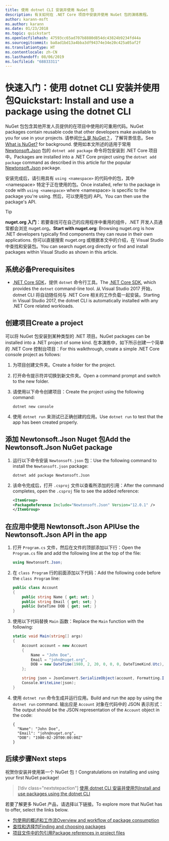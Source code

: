 ```yaml
---
title: 使用 dotnet CLI 安装并使用 NuGet 包
description: 有关如何在 .NET Core 项目中安装并使用 NuGet 包的演练教程。
author: karann-msft
ms.author: karann
ms.date: 01/23/2018
ms.topic: quickstart
ms.openlocfilehash: 47593cc65ad707b8880d854dc43824b9234fd44a
ms.sourcegitcommit: ba8ad1bd13a4bba3df94374e34e20c425a05af2f
ms.translationtype: HT
ms.contentlocale: zh-CN
ms.lasthandoff: 08/06/2019
ms.locfileid: "68833311"
---
```

# <a name="quickstart-install-and-use-a-package-using-the-dotnet-cli"></a><span data-ttu-id="26bea-103">快速入门：使用 dotnet CLI 安装并使用包</span><span class="sxs-lookup"><span data-stu-id="26bea-103">Quickstart: Install and use a package using the dotnet CLI</span></span>

<span data-ttu-id="26bea-104">NuGet 包包含其他开发人员提供的在项目中使用的可重用代码。</span><span class="sxs-lookup"><span data-stu-id="26bea-104">NuGet packages contain reusable code that other developers make available to you for use in your projects.</span></span> <span data-ttu-id="26bea-105">请参阅[什么是 NuGet？](../What-is-NuGet.md)，了解背景信息。</span><span class="sxs-lookup"><span data-stu-id="26bea-105">See [What is NuGet?](../What-is-NuGet.md) for background.</span></span> <span data-ttu-id="26bea-106">使用如本文所述的适用于常用 [Newtonsoft.Json](https://www.nuget.org/packages/Newtonsoft.Json/) 包的 `dotnet add package` 命令将包安装到 .NET Core 项目中。</span><span class="sxs-lookup"><span data-stu-id="26bea-106">Packages are installed into a .NET Core project using the `dotnet add package` command as described in this article for the popular [Newtonsoft.Json](https://www.nuget.org/packages/Newtonsoft.Json/) package.</span></span>

<span data-ttu-id="26bea-107">安装完成后，请引用具有 `using <namespace>` 的代码中的包，其中 \<namespace\> 特定于正在使用的包。</span><span class="sxs-lookup"><span data-stu-id="26bea-107">Once installed, refer to the package in code with `using <namespace>` where \<namespace\> is specific to the package you're using.</span></span> <span data-ttu-id="26bea-108">然后，可以使用包的 API。</span><span class="sxs-lookup"><span data-stu-id="26bea-108">You can then use the package's API.</span></span>

> [!Tip]
> <span data-ttu-id="26bea-109">**nuget.org 入门**：若要查找可在自己的应用程序中重用的组件，.NET 开发人员通常都会浏览 nuget.org。</span><span class="sxs-lookup"><span data-stu-id="26bea-109">**Start with nuget.org**: Browsing nuget.org is how .NET developers typically find components they can reuse in their own applications.</span></span> <span data-ttu-id="26bea-110">你可以直接搜索 nuget.org 或根据本文中的介绍，在 Visual Studio 中查找和安装包。</span><span class="sxs-lookup"><span data-stu-id="26bea-110">You can search nuget.org directly or find and install packages within Visual Studio as shown in this article.</span></span>

## <a name="prerequisites"></a><span data-ttu-id="26bea-111">系统必备</span><span class="sxs-lookup"><span data-stu-id="26bea-111">Prerequisites</span></span>

- <span data-ttu-id="26bea-112">[.NET Core SDK](https://www.microsoft.com/net/download/)，提供 `dotnet` 命令行工具。</span><span class="sxs-lookup"><span data-stu-id="26bea-112">The [.NET Core SDK](https://www.microsoft.com/net/download/), which provides the `dotnet` command-line tool.</span></span> <span data-ttu-id="26bea-113">从 Visual Studio 2017 开始，dotnet CLI 将自动随任何与 .NET Core 相关的工作负载一起安装。</span><span class="sxs-lookup"><span data-stu-id="26bea-113">Starting in Visual Studio 2017, the dotnet CLI is automatically installed with any .NET Core related workloads.</span></span>

## <a name="create-a-project"></a><span data-ttu-id="26bea-114">创建项目</span><span class="sxs-lookup"><span data-stu-id="26bea-114">Create a project</span></span>

<span data-ttu-id="26bea-115">可以将 NuGet 包安装到某种类型的 .NET 项目。</span><span class="sxs-lookup"><span data-stu-id="26bea-115">NuGet packages can be installed into a .NET project of some kind.</span></span> <span data-ttu-id="26bea-116">在本演练中，如下所示创建一个简单的 .NET Core 控制台项目：</span><span class="sxs-lookup"><span data-stu-id="26bea-116">For this walkthrough, create a simple .NET Core console project as follows:</span></span>

1. <span data-ttu-id="26bea-117">为项目创建文件夹。</span><span class="sxs-lookup"><span data-stu-id="26bea-117">Create a folder for the project.</span></span>

1. <span data-ttu-id="26bea-118">打开命令提示符并切换到新文件夹。</span><span class="sxs-lookup"><span data-stu-id="26bea-118">Open a command prompt and switch to the new folder.</span></span>

1. <span data-ttu-id="26bea-119">请使用以下命令创建项目：</span><span class="sxs-lookup"><span data-stu-id="26bea-119">Create the project using the following command:</span></span>

    ```cli
    dotnet new console
    ```

1. <span data-ttu-id="26bea-120">使用 `dotnet run` 来测试已正确创建的应用。</span><span class="sxs-lookup"><span data-stu-id="26bea-120">Use `dotnet run` to test that the app has been created properly.</span></span>

## <a name="add-the-newtonsoftjson-nuget-package"></a><span data-ttu-id="26bea-121">添加 Newtonsoft.Json Nuget 包</span><span class="sxs-lookup"><span data-stu-id="26bea-121">Add the Newtonsoft.Json NuGet package</span></span>

1. <span data-ttu-id="26bea-122">运行以下命令安装 `Newtonsoft.json` 包：</span><span class="sxs-lookup"><span data-stu-id="26bea-122">Use the following command to install the `Newtonsoft.json` package:</span></span>

    ```cli
    dotnet add package Newtonsoft.Json
    ```

2. <span data-ttu-id="26bea-123">该命令完成后，打开 `.csproj` 文件以查看所添加的引用：</span><span class="sxs-lookup"><span data-stu-id="26bea-123">After the command completes, open the `.csproj` file to see the added reference:</span></span>

    ```xml
   <ItemGroup>
    <PackageReference Include="Newtonsoft.Json" Version="12.0.1" />
   </ItemGroup>
    ```

## <a name="use-the-newtonsoftjson-api-in-the-app"></a><span data-ttu-id="26bea-124">在应用中使用 Newtonsoft.Json API</span><span class="sxs-lookup"><span data-stu-id="26bea-124">Use the Newtonsoft.Json API in the app</span></span>

1. <span data-ttu-id="26bea-125">打开 `Program.cs` 文件，然后在文件的顶部添加以下行：</span><span class="sxs-lookup"><span data-stu-id="26bea-125">Open the `Program.cs` file and add the following line at the top of the file:</span></span>

    ```cs
    using Newtonsoft.Json;
    ```

1. <span data-ttu-id="26bea-126">在 `class Program` 行的前面添加以下代码：</span><span class="sxs-lookup"><span data-stu-id="26bea-126">Add the following code before the `class Program` line:</span></span>

    ```cs
    public class Account
    {
        public string Name { get; set; }
        public string Email { get; set; }
        public DateTime DOB { get; set; }
    }
    ```

1. <span data-ttu-id="26bea-127">使用以下代码替换 `Main` 函数：</span><span class="sxs-lookup"><span data-stu-id="26bea-127">Replace the `Main` function with the following:</span></span>

    ```cs
    static void Main(string[] args)
    {
        Account account = new Account
        {
            Name = "John Doe",
            Email = "john@nuget.org",
            DOB = new DateTime(1980, 2, 20, 0, 0, 0, DateTimeKind.Utc),
        };

        string json = JsonConvert.SerializeObject(account, Formatting.Indented);
        Console.WriteLine(json);
    }
    ```

1. <span data-ttu-id="26bea-128">使用 `dotnet run` 命令生成并运行应用。</span><span class="sxs-lookup"><span data-stu-id="26bea-128">Build and run the app by using the `dotnet run` command.</span></span> <span data-ttu-id="26bea-129">输出应是 `Account` 对象在代码中的 JSON 表示形式：</span><span class="sxs-lookup"><span data-stu-id="26bea-129">The output should be the JSON representation of the `Account` object in the code:</span></span>

    ```output
    {
      "Name": "John Doe",
      "Email": "john@nuget.org",
      "DOB": "1980-02-20T00:00:00Z"
    }
    ```

## <a name="next-steps"></a><span data-ttu-id="26bea-130">后续步骤</span><span class="sxs-lookup"><span data-stu-id="26bea-130">Next steps</span></span>

<span data-ttu-id="26bea-131">祝贺你安装并使用第一个 NuGet 包！</span><span class="sxs-lookup"><span data-stu-id="26bea-131">Congratulations on installing and using your first NuGet package!</span></span>

> [!div class="nextstepaction"]
> [<span data-ttu-id="26bea-132">使用 dotnet CLI 安装并使用包</span><span class="sxs-lookup"><span data-stu-id="26bea-132">Install and use packages using the dotnet CLI</span></span>](../consume-packages/install-use-packages-dotnet-cli.md)

<span data-ttu-id="26bea-133">若要了解更多 NuGet 产品，请选择以下链接。</span><span class="sxs-lookup"><span data-stu-id="26bea-133">To explore more that NuGet has to offer, select the links below.</span></span>

- [<span data-ttu-id="26bea-134">包使用的概述和工作流</span><span class="sxs-lookup"><span data-stu-id="26bea-134">Overview and workflow of package consumption</span></span>](../consume-packages/overview-and-workflow.md)
- [<span data-ttu-id="26bea-135">查找和选择包</span><span class="sxs-lookup"><span data-stu-id="26bea-135">Finding and choosing packages</span></span>](../consume-packages/finding-and-choosing-packages.md)
- [<span data-ttu-id="26bea-136">项目文件中的包引用</span><span class="sxs-lookup"><span data-stu-id="26bea-136">Package references in project files</span></span>](../consume-packages/package-references-in-project-files.md)
